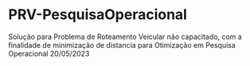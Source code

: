 # PRV-PesquisaOperacional
Solução para Problema de Roteamento Veicular não capacitado, com a finalidade de minimização de distancia para Otimização em  Pesquisa Operacional
20/05/2023

